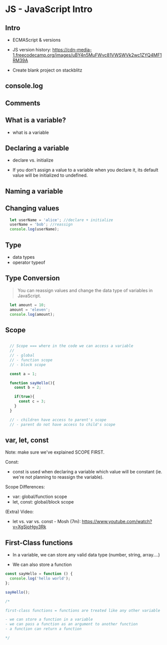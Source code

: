 

# JS - JavaScript Intro

<!--- 

Status: draft 

@todo: 
- improve notes & examples
- add mini-exercise

-->


## Intro

<!-- Skip or make some brief slides. -->

- ECMAScript & versions

-  JS version history: https://cdn-media-1.freecodecamp.org/images/uBY4n5MuFWvc81VWSWVk2wc1ZYQ4MF1RM39A


- Create blank project on stackblitz


## console.log


## Comments



## What is a variable?

- what is a variable


## Declaring a variable

- declare vs. initialize

- If you don’t assign a value to a variable when you declare it, its default value will be initialized to undefined.



## Naming a variable



## Changing values

```js
  let userName = 'alice'; //declare + initialize
  userName = 'bob'; //reassign
  console.log(userName);
```



## Type

- data types
- operator typeof



## Type Conversion

> You can reassign values and change the data type of variables in JavaScript.


```js
  let amount = 10;
  amount = 'eleven';
  console.log(amount);
```



## Scope


```js

  // Scope === where in the code we can access a variable
  //
  // - global
  // - function scope
  // - block scope

  const a = 1;

  function sayHello(){
    const b = 2;

    if(true){
      const c = 3;
    }
  }

```


```js
  // - children have access to parent's scope
  // - parent do not have access to child's scope

```


## var, let, const

Note: make sure we've explained SCOPE FIRST.


Const:
- const is used when declaring a variable which value will be constant (ie. we're not planning to reassign the variable).


Scope Differences:
- var: global/function scope
- let, const: global/block scope


(Extra) Video:
- let vs. var vs. const - Mosh (7m): 
  https://www.youtube.com/watch?v=XgSjoHgy3Rk




## First-Class functions

- In a variable, we can store any valid data type (number, string, array....)

- We can also store a function


```js
const sayHello = function () {
  console.log('hello world');
};

sayHello();
```



```js
/*

first-class functions = functions are treated like any other variable

- we can store a function in a variable
- we can pass a function as an argument to another function
- a function can return a function

*/
```